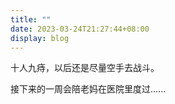 ```yaml
---
title: ""
date: 2023-03-24T21:27:44+08:00
display: blog
---
```


十人九痔，以后还是尽量空手去战斗。

接下来的一周会陪老妈在医院里度过......
